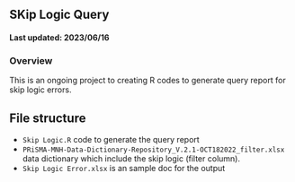 ## SKip Logic Query
#### Last updated: 2023/06/16

### Overview

This is an ongoing project to creating R codes to generate query report for skip logic errors. 

## File structure

- `Skip Logic.R` code to generate the query report
- `PRiSMA-MNH-Data-Dictionary-Repository_V.2.1-OCT182022_filter.xlsx` data dictionary which include the skip logic (filter column). 
- `Skip Logic Error.xlsx` is an sample doc for the output
